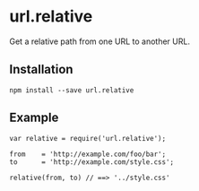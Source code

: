 # url.relative

Get a relative path from one URL to another URL.

## Installation

	npm install --save url.relative
	
## Example

	var relative = require('url.relative');
    
    from 	= 'http://example.com/foo/bar';
    to 	    = 'http://example.com/style.css';
    
    relative(from, to) // ==> '../style.css'